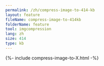 ```yaml
---
permalink: /zh/compress-image-to-414-kb
layout: feature
fileName: compress-image-to-414kb
folderName: feature
tool: imgcompression
lang: zh
size: 414
type: kb
---
```


{%- include compress-image-to-X.html -%}
